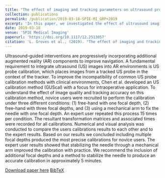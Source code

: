 ```yaml
---
title: "The effect of imaging and tracking parameters on ultrasound probe calibration robustness"
collection: publications
permalink: /publication/2019-03-18-SPIE-MI_GRP+2019
excerpt: 'In this paper, we investigated the effect of ultrasound imaging and spatial tracking parameters on ultrasound probe calibration robustness.'
date: 2019-03-18
venue: 'SPIE Medical Imaging'
paperurl: 'https://doi.org/10.1117/12.2513057'
citation: 'L. Groves et al., (2019). "The effect of imaging and tracking parameters on ultrasound probe calibration robustness"; in <i>SPIE Medical Imaging: Image-Guided Procedures, Robotic Interventions, and Modeling</i>, 109510X, pp. 231-241.'
---
```


Ultrasound-guided interventions are progressively incorporating additional augmented reality (AR) components to improve navigation. A fundamental requirement to integrate ultrasound (US) images into AR environments is US probe calibration, which places images from a tracked US probe in the context of the tracker. To improve the incompatibility of common US probe calibration methods with clinical environments, Chen et al. developed an US calibration method (GUScal) with a focus for intraoperative application. To understand the effect of image quality and tracking accuracy on this calibration method, novice users were recruited to perform the calibration under three different conditions: (1) free-hand with one focal depth, (2) free-hand with three focal depths, and (3) using a mechanical arm to fix the needle with one focal depth. An expert user repeated this process 15 times per condition. The resultant transformation matrices and associated times were recorded for all calibrations. Numerical and visual analysis was conducted to compare the users calibrations results to each other and to the expert results. Based on our results we concluded including multiple focal depths produced the most precise calibrations for novice users. The expert user results showed that stabilizing the needle through a mechanical arm improved the calibration with practice. We recommend the inclusion of additional focal depths and a method to stabilize the needle to produce an accurate calibration in approximately 5 minutes.

[Download paper here](https://doi.org/10.1117/12.2513057) [BibTeX](./../files/bibtex/GRP+2019.bib)